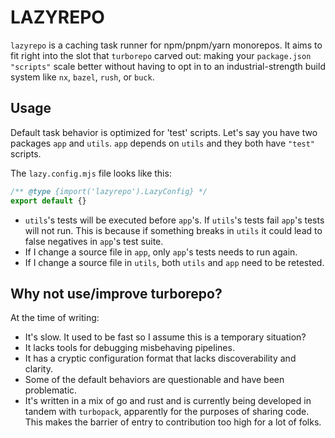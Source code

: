 # LAZYREPO

`lazyrepo` is a caching task runner for npm/pnpm/yarn monorepos. It aims to fit right into the slot
that `turborepo` carved out: making your `package.json` `"scripts"` scale better without having to
opt in to an industrial-strength build system like `nx`, `bazel`, `rush`, or `buck`.

## Usage

Default task behavior is optimized for 'test' scripts. Let's say you have two packages `app` and
`utils`. `app` depends on `utils` and they both have `"test"` scripts.

The `lazy.config.mjs` file looks like this:

```ts
/** @type {import('lazyrepo').LazyConfig} */
export default {}
```

- `utils`'s tests will be executed before `app`'s. If `utils`'s tests fail `app`'s tests will not
  run. This is because if something breaks in `utils` it could lead to false negatives in `app`'s
  test suite.
- If I change a source file in `app`, only `app`'s tests needs to run again.
- If I change a source file in `utils`, both `utils` and `app` need to be retested.

## Why not use/improve turborepo?

At the time of writing:

- It's slow. It used to be fast so I assume this is a temporary situation?
- It lacks tools for debugging misbehaving pipelines.
- It has a cryptic configuration format that lacks discoverability and clarity.
- Some of the default behaviors are questionable and have been problematic.
- It's written in a mix of go and rust and is currently being developed in tandem with `turbopack`,
  apparently for the purposes of sharing code. This makes the barrier of entry to contribution too
  high for a lot of folks.
